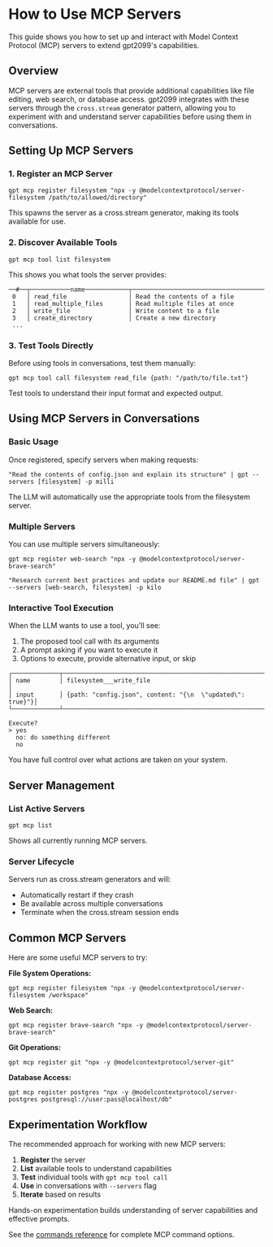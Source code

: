 # How to Use MCP Servers

This guide shows you how to set up and interact with Model Context Protocol (MCP) servers to extend gpt2099's capabilities.

## Overview

MCP servers are external tools that provide additional capabilities like file editing, web search, or database access. gpt2099 integrates with these servers through the `cross.stream` generator pattern, allowing you to experiment with and understand server capabilities before using them in conversations.

## Setting Up MCP Servers

### 1. Register an MCP Server

```nushell
gpt mcp register filesystem "npx -y @modelcontextprotocol/server-filesystem /path/to/allowed/directory"
```

This spawns the server as a cross.stream generator, making its tools available for use.

### 2. Discover Available Tools

```nushell
gpt mcp tool list filesystem
```

This shows you what tools the server provides:

```text
──#──┬───────────name────────────┬─────────────────────────────────────
 0   │ read_file                 │ Read the contents of a file
 1   │ read_multiple_files       │ Read multiple files at once
 2   │ write_file                │ Write content to a file
 3   │ create_directory          │ Create a new directory
 ...
```

### 3. Test Tools Directly

Before using tools in conversations, test them manually:

```nushell
gpt mcp tool call filesystem read_file {path: "/path/to/file.txt"}
```

Test tools to understand their input format and expected output.

## Using MCP Servers in Conversations

### Basic Usage

Once registered, specify servers when making requests:

```nushell
"Read the contents of config.json and explain its structure" | gpt --servers [filesystem] -p milli
```

The LLM will automatically use the appropriate tools from the filesystem server.

### Multiple Servers

You can use multiple servers simultaneously:

```nushell
gpt mcp register web-search "npx -y @modelcontextprotocol/server-brave-search"

"Research current best practices and update our README.md file" | gpt --servers [web-search, filesystem] -p kilo
```

### Interactive Tool Execution

When the LLM wants to use a tool, you'll see:
1. The proposed tool call with its arguments
2. A prompt asking if you want to execute it
3. Options to execute, provide alternative input, or skip

```text
┌─────────────┬──────────────────────────────────────────────────────────┐
│ name        │ filesystem___write_file                                  │
│ input       │ {path: "config.json", content: "{\n  \"updated\": true}"}│
└─────────────┴──────────────────────────────────────────────────────────┘

Execute? 
> yes
  no: do something different  
  no
```

You have full control over what actions are taken on your system.

## Server Management

### List Active Servers

```nushell
gpt mcp list
```

Shows all currently running MCP servers.

### Server Lifecycle

Servers run as cross.stream generators and will:
- Automatically restart if they crash
- Be available across multiple conversations
- Terminate when the cross.stream session ends

## Common MCP Servers

Here are some useful MCP servers to try:

**File System Operations:**
```nushell
gpt mcp register filesystem "npx -y @modelcontextprotocol/server-filesystem /workspace"
```

**Web Search:**
```nushell
gpt mcp register brave-search "npx -y @modelcontextprotocol/server-brave-search"
```

**Git Operations:**
```nushell
gpt mcp register git "npx -y @modelcontextprotocol/server-git"
```

**Database Access:**
```nushell
gpt mcp register postgres "npx -y @modelcontextprotocol/server-postgres postgresql://user:pass@localhost/db"
```

## Experimentation Workflow

The recommended approach for working with new MCP servers:

1. **Register** the server
2. **List** available tools to understand capabilities
3. **Test** individual tools with `gpt mcp tool call`
4. **Use** in conversations with `--servers` flag
5. **Iterate** based on results

Hands-on experimentation builds understanding of server capabilities and effective prompts.

See the [commands reference](../commands.md#gpt-mcp) for complete MCP command options.